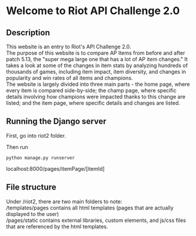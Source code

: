 # Welcome to Riot API Challenge 2.0

## Description
This website is an entry to Riot's API Challenge 2.0. <br/>
The purpose of this website is to compare AP Items from before and after patch 5.13, the "super mega large one that has a lot of AP item changes." It takes a look at some of the changes in item stats by analyzing hundreds of thousands of games, including item impact, item diversity, and changes in popularity and win rates of all items and champions. <br/>
The website is largely divided into three main parts - the home page, where every item is compared side-by-side; the champ page, where specific details involving how champions were impacted thanks to this change are listed; and the item page, where specific details and changes are listed. <br/>

## Running the Django server
First, go into riot2 folder.

Then run 

```
python manage.py runserver
```

localhost:8000/pages/itemPage/[itemId]

## File structure
Under /riot2, there are two main folders to note: <br/>
/templates/pages contains all html templates (pages that are actually displayed to the user) <br/>
/pages/static contains external libraries, custom elements, and js/css files that are referenced by the html templates. 
